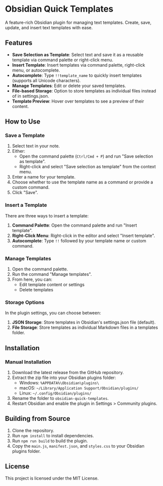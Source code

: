 # Obsidian Quick Templates

A feature-rich Obsidian plugin for managing text templates. Create, save, update, and insert text templates with ease.

## Features

- **Save Selection as Template**: Select text and save it as a reusable template via command palette or right-click menu.
- **Insert Template**: Insert templates via command palette, right-click menu, or autocomplete.
- **Autocomplete**: Type `!!template_name` to quickly insert templates (supports all Unicode characters).
- **Manage Templates**: Edit or delete your saved templates.
- **File-based Storage**: Option to store templates as individual files instead of in settings.json.
- **Template Preview**: Hover over templates to see a preview of their content.

## How to Use

### Save a Template

1. Select text in your note.
2. Either:
   - Open the command palette (`Ctrl/Cmd + P`) and run "Save selection as template".
   - Right-click and select "Save selection as template" from the context menu.
3. Enter a name for your template.
4. Choose whether to use the template name as a command or provide a custom command.
5. Click "Save".

### Insert a Template

There are three ways to insert a template:

1. **Command Palette**: Open the command palette and run "Insert template".
2. **Right-Click Menu**: Right-click in the editor and select "Insert template".
3. **Autocomplete**: Type `!!` followed by your template name or custom command.

### Manage Templates

1. Open the command palette.
2. Run the command "Manage templates".
3. From here, you can:
   - Edit template content or settings
   - Delete templates

### Storage Options

In the plugin settings, you can choose between:

1. **JSON Storage**: Store templates in Obsidian's settings.json file (default).
2. **File Storage**: Store templates as individual Markdown files in a templates folder.

## Installation

### Manual Installation

1. Download the latest release from the GitHub repository.
2. Extract the zip file into your Obsidian plugins folder:
   - Windows: `%APPDATA%\Obsidian\plugins\`
   - macOS: `~/Library/Application Support/Obsidian/plugins/`
   - Linux: `~/.config/Obsidian/plugins/`
3. Rename the folder to `obsidian-quick-templates`.
4. Restart Obsidian and enable the plugin in Settings > Community plugins.

## Building from Source

1. Clone the repository.
2. Run `npm install` to install dependencies.
3. Run `npm run build` to build the plugin.
4. Copy the `main.js`, `manifest.json`, and `styles.css` to your Obsidian plugins folder.

## License

This project is licensed under the MIT License. 
